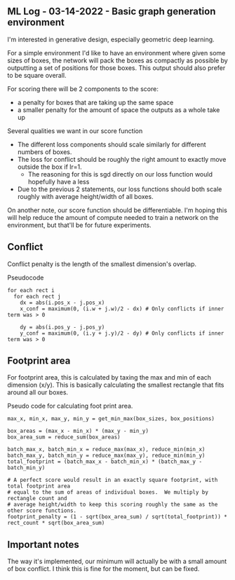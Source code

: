 ## ML Log - 03-14-2022 - Basic graph generation environment

I'm interested in generative design, especially geometric deep learning.  

For a simple environment I'd like to have an environment where given some sizes of boxes, the network will pack the boxes as compactly as possible by outputting a set of positions for those boxes.  This output should also prefer to be square overall.

For scoring there will be 2 components to the score: 
- a penalty for boxes that are taking up the same space
- a smaller penalty for the amount of space the outputs as a whole take up

Several qualities we want in our score function
- The different loss components should scale similarly for different numbers of boxes.
- The loss for conflict should be roughly the right amount to exactly move outside the box if lr=1.
  - The reasoning for this is sgd directly on our loss function would hopefully have a less 
- Due to the previous 2 statements, our loss functions should both scale roughly with average height/width of all boxes.

On another note, our score function should be differentiable.  I'm hoping this will help reduce the amount of compute needed to train a network on the environment, but that'll be for future experiments.

## Conflict

Conflict penalty is the length of the smallest dimension's overlap.

Pseudocode
```
for each rect i
  for each rect j
    dx = abs(i.pos_x - j.pos_x)
    x_conf = maximum(0, (i.w + j.w)/2 - dx) # Only conflicts if inner term was > 0

    dy = abs(i.pos_y - j.pos_y)
    y_conf = maximum(0, (i.y + j.y)/2 - dy) # Only conflicts if inner term was > 0
```

## Footprint area

For footprint area, this is calculated by taxing the max and min of each dimension (x/y).  This is basically calculating the smallest rectangle that fits around all our boxes.

Pseudo code for calculating foot print area.
```
max_x, min_x, max_y, min_y = get_min_max(box_sizes, box_positions)

box_areas = (max_x - min_x) * (max_y - min_y) 
box_area_sum = reduce_sum(box_areas)

batch_max_x, batch_min_x = reduce_max(max_x), reduce_min(min_x)
batch_max_y, batch_min_y = reduce_max(max_y), reduce_min(min_y)
total_footprint = (batch_max_x - batch_min_x) * (batch_max_y - batch_min_y)

# A perfect score would result in an exactly square footprint, with total footprint area
# equal to the sum of areas of individual boxes.  We multiply by rectangle count and 
# average height/width to keep this scoring roughly the same as the other score functions.
footprint_penalty = (1 - sqrt(box_area_sum) / sqrt(total_footprint)) * rect_count * sqrt(box_area_sum)
```

## Important notes

The way it's implemented, our minimum will actually be with a small amount of box conflict.  I think this is fine for the moment, but can be fixed.